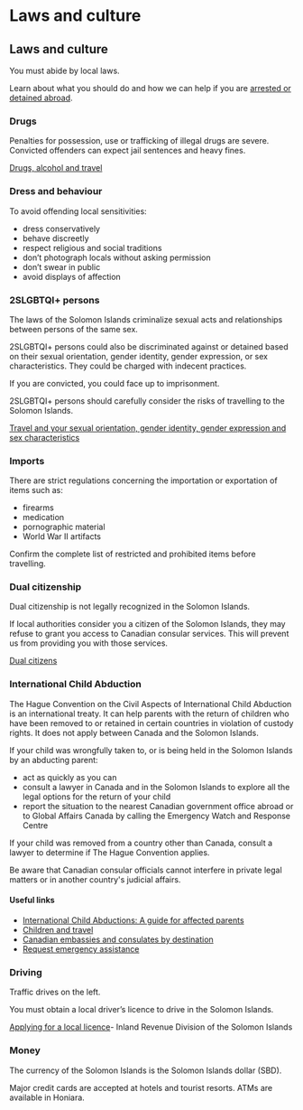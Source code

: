 # Laws and culture

## Laws and culture

You must abide by local laws.

Learn about what you should do and how we can help if you are [arrested or detained abroad](http://travel.gc.ca/assistance/emergency-info/arrest-detention).

### Drugs

Penalties for possession, use or trafficking of illegal drugs are severe. Convicted offenders can expect jail sentences and heavy fines.

[Drugs, alcohol and travel](https://travel.gc.ca/travelling/health-safety/drugs)

### Dress and behaviour

To avoid offending local sensitivities:

* dress conservatively
* behave discreetly
* respect religious and social traditions
* don’t photograph locals without asking permission
* don’t swear in public
* avoid displays of affection

### 2SLGBTQI+ persons

The laws of the Solomon Islands criminalize sexual acts and relationships between persons of the same sex.

2SLGBTQI+ persons could also be discriminated against or detained based on their sexual orientation, gender identity, gender expression, or sex characteristics. They could be charged with indecent practices.

If you are convicted, you could face up to imprisonment.

2SLGBTQI+ persons should carefully consider the risks of travelling to the Solomon Islands.

[Travel and your sexual orientation, gender identity, gender expression and sex characteristics](https://travel.gc.ca/travelling/health-safety/lgbt-travel)

### Imports

There are strict regulations concerning the importation or exportation of items such as:

* firearms
* medication
* pornographic material
* World War II artifacts

Confirm the complete list of restricted and prohibited items before travelling.

### Dual citizenship

Dual citizenship is not legally recognized in the Solomon Islands.

If local authorities consider you a citizen of the Solomon Islands, they may refuse to grant you access to Canadian consular services. This will prevent us from providing you with those services.

[Dual citizens](https://travel.gc.ca/travelling/documents/dual-citizenship)

### International Child Abduction

The Hague Convention on the Civil Aspects of International Child Abduction is an international treaty. It can help parents with the return of children who have been removed to or retained in certain countries in violation of custody rights. It does not apply between Canada and the Solomon Islands.

If your child was wrongfully taken to, or is being held in the Solomon Islands by an abducting parent:

* act as quickly as you can
* consult a lawyer in Canada and in the Solomon Islands to explore all the legal options for the return of your child
* report the situation to the nearest Canadian government office abroad or to Global Affairs Canada by calling the Emergency Watch and Response Centre

If your child was removed from a country other than Canada, consult a lawyer to determine if The Hague Convention applies.

Be aware that Canadian consular officials cannot interfere in private legal matters or in another country's judicial affairs.

#### Useful links

* [International Child Abductions: A guide for affected parents](https://travel.gc.ca/travelling/publications/international-child-abductions)
* [Children and travel](https://travel.gc.ca/travelling/children)
* [Canadian embassies and consulates by destination](https://travel.gc.ca/assistance/embassies-consulates)
* [Request emergency assistance](https://travel.gc.ca/assistance/emergency-assistance)

### Driving

Traffic drives on the left.

You must obtain a local driver’s licence to drive in the Solomon Islands.

[Applying for a local licence](http://www.ird.gov.sb/Article.aspx?ID=674)- Inland Revenue Division of the Solomon Islands

### Money

The currency of the Solomon Islands is the Solomon Islands dollar (SBD).

Major credit cards are accepted at hotels and tourist resorts. ATMs are available in Honiara.
